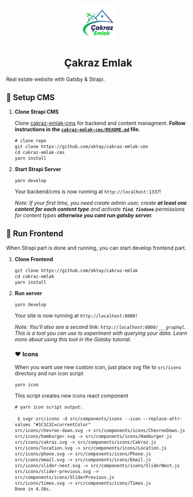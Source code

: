 
<p align="center">
  <a href="https://cakraz-emlak.vercel.app">
    <img alt="Gatsby" src="src/images/logo.png" width="100" />
  </a>
</p>
<h1 align="center">
  Çakraz Emlak
</h1>

Real estate website wtih Gatsby & Strapi.

## 🚀 Setup CMS

1.  **Clone Strapi CMS**

    Clone [cakraz-emlak-cms](https://github.com/oktay/cakraz-emlak-cms) for backend and content managment. **Follow instructions in the [`cakraz-emlak-cms/README.md`](https://github.com/oktay/cakraz-emlak-cms/blob/master/README.md) file.**

    ```shell
    # clone repo
    git clone https://github.com/oktay/cakraz-emlak-cms
    cd cakraz-emlak-cms
    yarn install
    ```

3.  **Start Strapi Server**

    ```shell
    yarn develop
    ```

    Your backend/cms is now running at `http://localhost:1337`!
    
    *Note: If your first time, you need create admin user, create **at least one content for each content type** and activate **`find`**, **`findone`** permissions for content       types **otherwise you cant run gatsby server.***

## 🌟 Run Frontend

When Strapi part is done and running, you can start develop frontend part.

1.  **Clone Frontend**

    ```shell
    git clone https://github.com/oktay/cakraz-emlak
    cd cakraz-emlak
    yarn install
    ```
    
2. **Run server**

   ```shell
   yarn develop
   ```
    
    Your site is now running at `http://localhost:8000!`

    *Note: You'll also see a second link: `http://localhost:8000/___graphql`. This is a tool you can use to experiment with querying your data. Learn more about using this tool     in the Gatsby tutorial.*
     
    ### ❤ Icons

    When you want use new custom icon, just place svg file to `src/icons` directory and run icon script

    ```shell
    yarn icon
    ```

    This script creates new icons react component

    ```shell
    # yarn icon script output:

     $ svgr src/icons -d src/components/icons --icon --replace-attr-values "#1C1C1C=currentColor"
    src/icons/chevron-down.svg -> src/components/icons/ChevronDown.js
    src/icons/hamburger.svg -> src/components/icons/Hamburger.js
    src/icons/cakraz.svg -> src/components/icons/Cakraz.js
    src/icons/location.svg -> src/components/icons/Location.js
    src/icons/phone.svg -> src/components/icons/Phone.js
    src/icons/email.svg -> src/components/icons/Email.js
    src/icons/slider-next.svg -> src/components/icons/SliderNext.js
    src/icons/slider-previous.svg -> src/components/icons/SliderPrevious.js
    src/icons/times.svg -> src/components/icons/Times.js
    Done in 4.58s.
     ```
